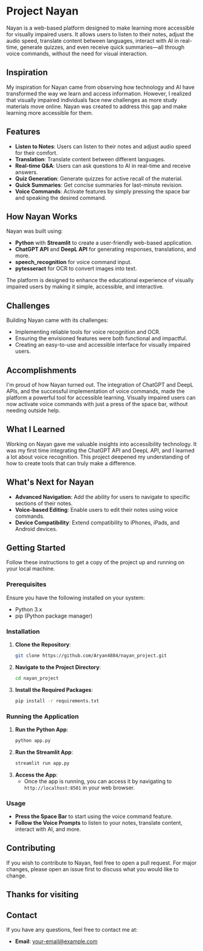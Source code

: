# Project Nayan

Nayan is a web-based platform designed to make learning more accessible for visually impaired users. It allows users to listen to their notes, adjust the audio speed, translate content between languages, interact with AI in real-time, generate quizzes, and even receive quick summaries—all through voice commands, without the need for visual interaction.

## Inspiration

My inspiration for Nayan came from observing how technology and AI have transformed the way we learn and access information. However, I realized that visually impaired individuals face new challenges as more study materials move online. Nayan was created to address this gap and make learning more accessible for them.

## Features

- **Listen to Notes**: Users can listen to their notes and adjust audio speed for their comfort.
- **Translation**: Translate content between different languages.
- **Real-time Q&A**: Users can ask questions to AI in real-time and receive answers.
- **Quiz Generation**: Generate quizzes for active recall of the material.
- **Quick Summaries**: Get concise summaries for last-minute revision.
- **Voice Commands**: Activate features by simply pressing the space bar and speaking the desired command.

## How Nayan Works

Nayan was built using:
- **Python** with **Streamlit** to create a user-friendly web-based application.
- **ChatGPT API** and **DeepL API** for generating responses, translations, and more.
- **speech_recognition** for voice command input.
- **pytesseract** for OCR to convert images into text.

The platform is designed to enhance the educational experience of visually impaired users by making it simple, accessible, and interactive.

## Challenges

Building Nayan came with its challenges:
- Implementing reliable tools for voice recognition and OCR.
- Ensuring the envisioned features were both functional and impactful.
- Creating an easy-to-use and accessible interface for visually impaired users.

## Accomplishments

I'm proud of how Nayan turned out. The integration of ChatGPT and DeepL APIs, and the successful implementation of voice commands, made the platform a powerful tool for accessible learning. Visually impaired users can now activate voice commands with just a press of the space bar, without needing outside help.

## What I Learned

Working on Nayan gave me valuable insights into accessibility technology. It was my first time integrating the ChatGPT API and DeepL API, and I learned a lot about voice recognition. This project deepened my understanding of how to create tools that can truly make a difference.

## What's Next for Nayan

- **Advanced Navigation**: Add the ability for users to navigate to specific sections of their notes.
- **Voice-based Editing**: Enable users to edit their notes using voice commands.
- **Device Compatibility**: Extend compatibility to iPhones, iPads, and Android devices.

## Getting Started

Follow these instructions to get a copy of the project up and running on your local machine.

### Prerequisites

Ensure you have the following installed on your system:
- Python 3.x
- pip (Python package manager)

### Installation

1. **Clone the Repository**:
    ```sh
    git clone https://github.com/Aryan4884/nayan_project.git
    ```
2. **Navigate to the Project Directory**:
    ```sh
    cd nayan_project
    ```
3. **Install the Required Packages**:
    ```sh
    pip install -r requirements.txt
    ```

### Running the Application

1. **Run the Python App**:
    ```sh
    python app.py
    ```
2.  **Run the Streamlit App**:
    ```sh
    streamlit run app.py
    ```
3. **Access the App**:
    - Once the app is running, you can access it by navigating to `http://localhost:8501` in your web browser.

### Usage

- **Press the Space Bar** to start using the voice command feature.
- **Follow the Voice Prompts** to listen to your notes, translate content, interact with AI, and more.

## Contributing

If you wish to contribute to Nayan, feel free to open a pull request. For major changes, please open an issue first to discuss what you would like to change.

## Thanks for visiting

## Contact

If you have any questions, feel free to contact me at:
- **Email**: your-email@example.com

